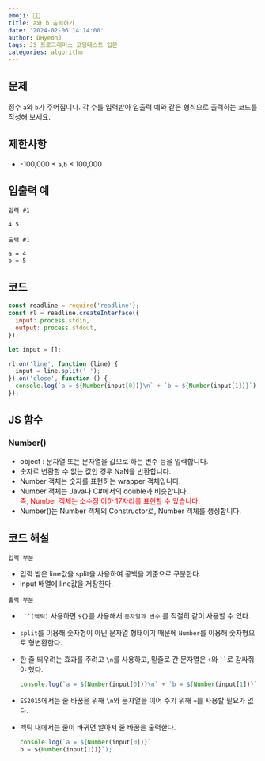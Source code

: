 ```yaml
---
emoji: 🧑‍💻
title: a와 b 출력하기
date: '2024-02-06 14:14:00'
author: DHyeonJ
tags: JS 프로그래머스 코딩테스트 입문
categories: algorithm
---
```


## 문제

정수 `a`와 `b`가 주어집니다. 각 수를 입력받아 입출력 예와 같은 형식으로 출력하는 코드를 작성해 보세요.

## 제한사항

- -100,000 ≤ `a`,`b` ≤ 100,000

## 입출력 예

`입력 #1`

```console
4 5
```

`출력 #1`

```console
a = 4
b = 5
```

## 코드

```js
const readline = require('readline');
const rl = readline.createInterface({
  input: process.stdin,
  output: process.stdout,
});

let input = [];

rl.on('line', function (line) {
  input = line.split(' ');
}).on('close', function () {
  console.log(`a = ${Number(input[0])}\n` + `b = ${Number(input[1])}`);
});
```

## JS 함수

### Number()

- object : 문자열 또는 문자열을 값으로 하는 변수 등을 입력합니다.
- 숫자로 변환할 수 없는 값인 경우 NaN을 반환합니다.
- Number 객체는 숫자를 표현하는 wrapper 객체입니다.
- Number 객체는 Java나 C#에서의 double과 비슷합니다.<br>
  <font color="red">즉, Number 객체는 소수점 이하 17자리를 표현할 수 있습니다.</font>
- Number()는 Number 객체의 Constructor로, Number 객체를 생성합니다.

## 코드 해설

`입력 부분`

- 입력 받은 line값을 split을 사용하여 공백을 기준으로 구분한다.
- input 배열에 line값을 저장한다.

`출력 부분`

- ` ``(백틱)` 사용하면 `${}`를 사용해서 `문자열과 변수` 를 적절히 같이 사용할 수 있다.
- `split`를 이용해 숫자형이 아닌 문자열 형태이기 때문에 `Number`를 이용해 숫자형으로 형변환한다.
- 한 줄 띄우려는 효과를 주려고 `\n`를 사용하고, 밑줄로 간 문자열은 `+`와 ` `` `로 감싸줘야 했다.

  ```js
  console.log(`a = ${Number(input[0])}\n` + `b = ${Number(input[1])}`);
  ```

- `ES2015`에서는 줄 바꿈을 위해 `\n`와 문자열을 이어 주기 위해 `+`를 사용할 필요가 없다.
- 백틱 내에서는 줄이 바뀌면 알아서 줄 바꿈을 출력한다.

  ```js
  console.log(`a = ${Number(input[0])}`
  b = ${Number(input[1])}`);
  ```

```toc

```
